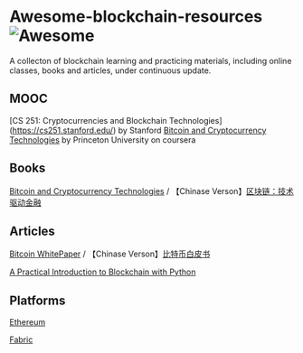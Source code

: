 # Awesome-blockchain-resources ![Awesome](https://cdn.rawgit.com/sindresorhus/awesome/d7305f38d29fed78fa85652e3a63e154dd8e8829/media/badge.svg)

A collecton of blockchain learning and practicing materials, including online classes, books and articles, under continuous update.



## MOOC
[CS 251: Cryptocurrencies and Blockchain Technologies] (https://cs251.stanford.edu/) by Stanford
[Bitcoin and Cryptocurrency Technologies](https://www.coursera.org/learn/cryptocurrency/home/welcome) by Princeton University on coursera


## Books

[Bitcoin and Cryptocurrency Technologies](http://bitcoinbook.cs.princeton.edu/) / 【Chinase Verson】[区块链：技术驱动金融](https://book.douban.com/subject/26860970/)



## Articles

[Bitcoin WhitePaper](https://bitcoin.org/bitcoin.pdf) / 【Chinase Verson】[比特币白皮书](http://www.8btc.com/wiki/bitcoin-a-peer-to-peer-electronic-cash-system)

[A Practical Introduction to Blockchain with Python](http://adilmoujahid.com/posts/2018/03/intro-blockchain-bitcoin-python/) 


## Platforms
[Ethereum](https://github.com/ethereum)

[Fabric](https://github.com/hyperledger/fabric)
